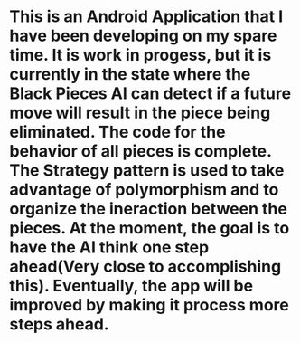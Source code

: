 # This is an Android Application that I have been developing on my spare time. It is work in progess, but it is currently in the state where the Black Pieces AI can detect if a future move will result in the piece being eliminated. The code for the behavior of all pieces is complete. The Strategy pattern is used to take advantage of polymorphism and to organize the ineraction between the pieces. At the moment, the goal is to have the AI think one step ahead(Very close to accomplishing this). Eventually, the app will be improved by making it process more steps ahead. 
